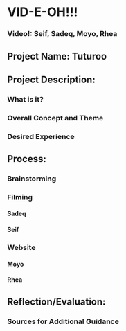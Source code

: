 # VID-E-OH!!!
### Video!: Seif, Sadeq, Moyo, Rhea
## Project Name: Tuturoo

## Project Description:

### What is it?

### Overall Concept and Theme

### Desired Experience

## Process: 

### Brainstorming

### Filming
#### Sadeq

#### Seif

### Website
#### Moyo

#### Rhea



## Reflection/Evaluation: 

### Sources for Additional Guidance
